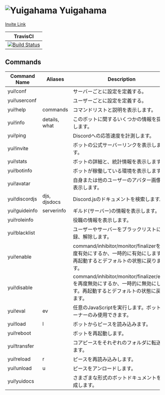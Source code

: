 # ![Yuigahama](https://cdn.discordapp.com/avatars/531097309748920371/36273411d75d79fad6839c54630187ec.png?size=32) Yuigahama

[Invite Link](https://discordapp.com/oauth2/authorize?client_id=531097309748920371&permissions=52224&scope=bot)

| TravisCI |
| :---: |
| [![Build Status](https://travis-ci.com/InkoHX/Yuigahama.svg?branch=master)](https://travis-ci.com/InkoHX/Yuigahama) |

## Commands

| Command Name  | Aliases       | Description               |
|-------------- |----------     |-------------------------- |
| yui!conf      |               | サーバーごとに設定を定義する。|
| yui!userconf  |               | ユーザーごとに設定を定義する。|
| yui!help      | commands      | コマンドリストと説明を表示します。|
| yui!info      | details, what | このボットに関するいくつかの情報を提供します。|
| yui!ping      |               | Discordへの応答速度を計測します。|
| yui!invite    |               | ボットの公式サーバーリンクを表示します。|
| yui!stats     |               | ボットの詳細と、統計情報を表示します。|
| yui!botinfo   |               | ボットが稼働している環境を表示します。|
| yui!avatar    |               | 自身または他のユーザーのアバター画像を表示します。|
| yui!discordjs | djs, djsdocs  | Discord.jsのドキュメントを検索します。|
| yui!guideinfo | serverinfo    | ギルド(サーバー)の情報を表示します。|
| yui!roleinfo  |               | 役職の情報を表示します。|
| yui!blacklist |               | ユーザーやサーバーをブラックリストに登録、解除します。|
| yui!enable    |               | command/inhibitor/monitor/finalizerを再度有効にするか、一時的に有効にします。再起動するとデフォルトの状態に戻ります。|
| yui!disable   |               | command/inhibitor/monitor/finalizer/eventを再度無効にするか、一時的に無効にします。再起動するとデフォルトの状態に戻ります。|
| yui!eval      | ev            | 任意のJavaScriptを実行します。ボットオーナーのみ使用できます。 |
| yui!load      | l             | ボットからピースを読み込みます。 |
| yui!reboot    |               | ボットを再起動します。 |
| yui!transfer  |               | コアピースをそれぞれのフォルダに転送します。 |
| yui!reload    | r             | ピースを再読み込みします。 |
| yui!unload    | u             | ピースをアンロードします。 |
| yui!yuidocs   |               | さまざまな形式のボットドキュメントを生成します。 | 